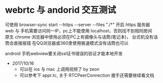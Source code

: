 # webrtc 与 andorid 交互测试

可使用 browser-sync start --https --server --files "./*" 
开启 https 服务器  
web 与 手机需要访问同一IP，pc上不能使用 localhost，否则找不到相同房间  
原生 chrome 浏览器中使用必须在PC上有摄像头与话筒(笔记本)， 台式机没有话筒会直接报错
在QQ浏览器或360里使用极速模式没有话筒也可以

android 手机webview要关闭ssl证书错误的验证才能本地开发

- 2017/10/16 
	- 可以在 ios 与 mac 上调用视频了 by zeon
	- 可以参考下 appr.tc, 关于 RTCPeerConnection 握手还需要继续看文档